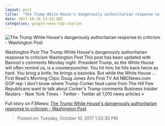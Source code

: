 ```yaml
---
layout: post
title:  "The Trump White House's dangerously authoritarian response to criticism - Washington Post"
date: 2017-10-10 13:52:30Z
categories: google-news-top-stories
---
```


![The Trump White House's dangerously authoritarian response to criticism - Washington Post](https://img.washingtonpost.com/rf/image_1484w/2010-2019/Wires/Images/2017-05-10/Getty/681461658.jpg?t=20170517)

Washington Post The Trump White House's dangerously authoritarian response to criticism Washington Post This post has been updated with Bannon's comments Monday night. President Trump, as the White House will often remind us, is a counterpuncher. You hit him; he hits back twice as hard. You bring a knife; he brings a bazooka. But while the White House ... First Read's Morning Clips: Doug Jones Airs First TV Ad NBCNews.com GOP rep: I don't know where Trump-Corker feud came from The Hill Few Republicans want to talk about Corker's Trump comments Business Insider Reuters - New York Times - Twitter - Twitter all 1,010 news articles »


Full story on F3News: [The Trump White House's dangerously authoritarian response to criticism - Washington Post](http://www.f3nws.com/n/zdxFUJ)

> Posted on: Tuesday, October 10, 2017 1:52:30 PM
